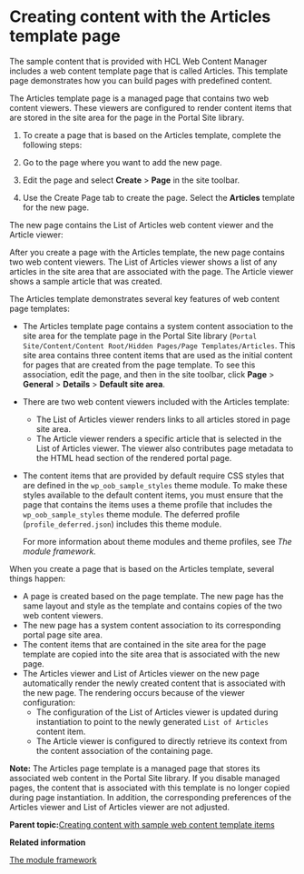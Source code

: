 # Creating content with the Articles template page

The sample content that is provided with HCL Web Content Manager includes a web content template page that is called Articles. This template page demonstrates how you can build pages with predefined content.

The Articles template page is a managed page that contains two web content viewers. These viewers are configured to render content items that are stored in the site area for the page in the Portal Site library.

1.  To create a page that is based on the Articles template, complete the following steps:
2.  Go to the page where you want to add the new page.

3.  Edit the page and select **Create** \> **Page** in the site toolbar.

4.  Use the Create Page tab to create the page. Select the **Articles** template for the new page.


The new page contains the List of Articles web content viewer and the Article viewer:

After you create a page with the Articles template, the new page contains two web content viewers. The List of Articles viewer shows a list of any articles in the site area that are associated with the page. The Article viewer shows a sample article that was created.

The Articles template demonstrates several key features of web content page templates:

-   The Articles template page contains a system content association to the site area for the template page in the Portal Site library \(`Portal Site/Content/Content Root/Hidden Pages/Page Templates/Articles`. This site area contains three content items that are used as the initial content for pages that are created from the page template. To see this association, edit the page, and then in the site toolbar, click **Page** \> **General** \> **Details** \> **Default site area**.
-   There are two web content viewers included with the Articles template:
    -   The List of Articles viewer renders links to all articles stored in page site area.
    -   The Article viewer renders a specific article that is selected in the List of Articles viewer. The viewer also contributes page metadata to the HTML head section of the rendered portal page.
-   The content items that are provided by default require CSS styles that are defined in the `wp_oob_sample_styles` theme module. To make these styles available to the default content items, you must ensure that the page that contains the items uses a theme profile that includes the `wp_oob_sample_styles` theme module. The deferred profile \(`profile_deferred.json`\) includes this theme module.

    For more information about theme modules and theme profiles, see *The module framework.*


When you create a page that is based on the Articles template, several things happen:

-   A page is created based on the page template. The new page has the same layout and style as the template and contains copies of the two web content viewers.
-   The new page has a system content association to its corresponding portal page site area.
-   The content items that are contained in the site area for the page template are copied into the site area that is associated with the new page.
-   The Articles viewer and List of Articles viewer on the new page automatically render the newly created content that is associated with the new page. The rendering occurs because of the viewer configuration:
    -   The configuration of the List of Articles viewer is updated during instantiation to point to the newly generated `List of Articles` content item.
    -   The Article viewer is configured to directly retrieve its context from the content association of the containing page.

**Note:** The Articles page template is a managed page that stores its associated web content in the Portal Site library. If you disable managed pages, the content that is associated with this template is no longer copied during page instantiation. In addition, the corresponding preferences of the Articles viewer and List of Articles viewer are not adjusted.

**Parent topic:**[Creating content with sample web content template items](../wcm/wcm_delivery_ctsamples_main.md)

**Related information**  


[The module framework](../dev-theme/themeopt_module.md)

